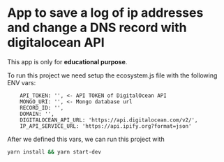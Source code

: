 # App to save a log of ip addresses and change a DNS record with digitalocean API

This app is only for **educational purpose**.


To run this project we need setup the ecosystem.js file with the following ENV vars: 

        API_TOKEN: '', <- API TOKEN of DigitalOcean API
        MONGO_URI: '', <- Mongo database url
        RECORD_ID: '',
        DOMAIN: '',
        DIGITALOCEAN_API_URL: 'https://api.digitalocean.com/v2/',
        IP_API_SERVICE_URL: 'https://api.ipify.org?format=json'
        
After we defined this vars, we can run this project with

```bash
yarn install && yarn start-dev
```
